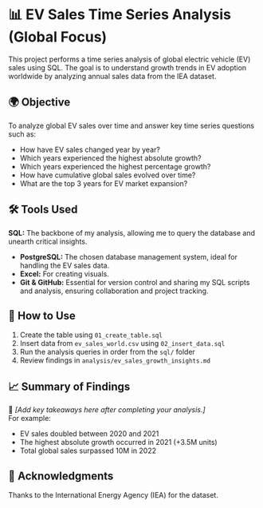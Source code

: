 # 📊 EV Sales Time Series Analysis (Global Focus)

This project performs a time series analysis of global electric vehicle (EV) sales using SQL. The goal is to understand growth trends in EV adoption worldwide by analyzing annual sales data from the IEA dataset.


## 🌍 Objective

To analyze global EV sales over time and answer key time series questions such as:
- How have EV sales changed year by year?
- Which years experienced the highest absolute growth?
- Which years experienced the highest percentage growth?
- How have cumulative global sales evolved over time?
- What are the top 3 years for EV market expansion?


## 🛠️ Tools Used


**SQL:** The backbone of my analysis, allowing me to query the database and unearth critical insights.
- **PostgreSQL:** The chosen database management system, ideal for handling the EV sales data.
- **Excel:** For creating visuals.
- **Git & GitHub:** Essential for version control and sharing my SQL scripts and analysis, ensuring collaboration and project tracking.


## 🧪 How to Use

1. Create the table using `01_create_table.sql`
2. Insert data from `ev_sales_world.csv` using `02_insert_data.sql`
3. Run the analysis queries in order from the `sql/` folder
4. Review findings in `analysis/ev_sales_growth_insights.md`


## 📈 Summary of Findings

📝 *[Add key takeaways here after completing your analysis.]*  
For example:
- EV sales doubled between 2020 and 2021
- The highest absolute growth occurred in 2021 (+3.5M units)
- Total global sales surpassed 10M in 2022


## 🤝 Acknowledgments

Thanks to the International Energy Agency (IEA) for the dataset.

